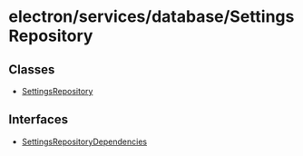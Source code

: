 # electron/services/database/SettingsRepository

## Classes

- [SettingsRepository](classes/SettingsRepository.md)

## Interfaces

- [SettingsRepositoryDependencies](interfaces/SettingsRepositoryDependencies.md)
